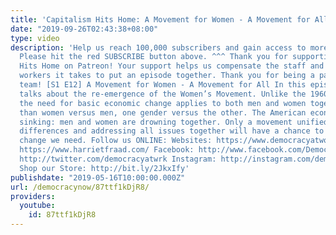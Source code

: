 ```yaml
---
title: 'Capitalism Hits Home: A Movement for Women - A Movement for All'
date: "2019-09-26T02:43:38+08:00"
type: video
description: 'Help us reach 100,000 subscribers and gain access to more studio time!
  Please hit the red SUBSCRIBE button above. ^^^ Thank you for supporting Capitalism
  Hits Home on Patreon! Your support helps us compensate the staff and additional
  workers it takes to put an episode together. Thank you for being a part of the CHH
  team! [S1 E12] A Movement for Women - A Movement for All In this episode, Dr. Fraad
  talks about the re-emergence of the Women’s Movement. Unlike the 1960s and 1970s,
  the need for basic economic change applies to both men and women together rather
  than women versus men, one gender versus the other. The American economic boat is
  sinking: men and women are drowning together. Only a movement unified around class
  differences and addressing all issues together will have a chance to win the lasting
  change we need. Follow us ONLINE: Websites: https://www.democracyatwork.info/capitalismhitshome
  https://www.harrietfraad.com/ Facebook: http://www.facebook.com/DemocracyatWrk Twitter:
  http://twitter.com/democracyatwrk Instagram: http://instagram.com/democracyatwrk
  Shop our Store: http://bit.ly/2JkxIfy'
publishdate: "2019-05-16T10:00:00.000Z"
url: /democracynow/87ttf1kDjR8/
providers:
  youtube:
    id: 87ttf1kDjR8
---
```

